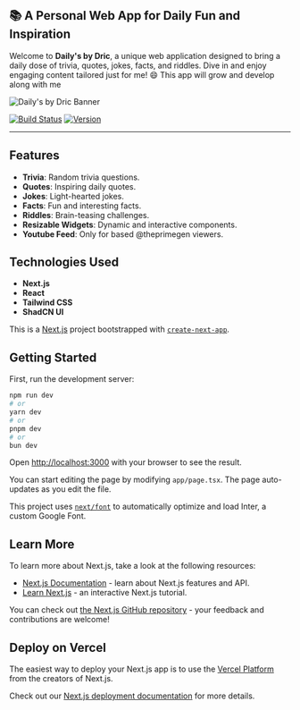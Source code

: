 ## 📚 A Personal Web App for Daily Fun and Inspiration

Welcome to **Daily's by Dric**, a unique web application designed to bring a daily dose of trivia, quotes, jokes, facts, and riddles. Dive in and enjoy engaging content tailored just for me! 😄
This app will grow and develop along with me

![Daily's by Dric Banner](https://via.placeholder.com/1200x400.png?text=Daily's+by+Dric) 

[![Build Status](https://img.shields.io/github/workflow/status/your-username/dailys-by-dric/Build)](https://github.com/your-username/dailys-by-dric/actions)
[![Version](https://img.shields.io/github/v/release/your-username/dailys-by-dric)](https://github.com/your-username/dailys-by-dric/releases)

---

## Features

- **Trivia**: Random trivia questions.
- **Quotes**: Inspiring daily quotes.
- **Jokes**: Light-hearted jokes.
- **Facts**: Fun and interesting facts.
- **Riddles**: Brain-teasing challenges.
- **Resizable Widgets**: Dynamic and interactive components.
- **Youtube Feed**: Only for based @theprimegen viewers.

## Technologies Used

- **Next.js**
- **React**
- **Tailwind CSS**
- **ShadCN UI**

This is a [Next.js](https://nextjs.org/) project bootstrapped with [`create-next-app`](https://github.com/vercel/next.js/tree/canary/packages/create-next-app).

## Getting Started

First, run the development server:

```bash
npm run dev
# or
yarn dev
# or
pnpm dev
# or
bun dev
```

Open [http://localhost:3000](http://localhost:3000) with your browser to see the result.

You can start editing the page by modifying `app/page.tsx`. The page auto-updates as you edit the file.

This project uses [`next/font`](https://nextjs.org/docs/basic-features/font-optimization) to automatically optimize and load Inter, a custom Google Font.

## Learn More

To learn more about Next.js, take a look at the following resources:

- [Next.js Documentation](https://nextjs.org/docs) - learn about Next.js features and API.
- [Learn Next.js](https://nextjs.org/learn) - an interactive Next.js tutorial.

You can check out [the Next.js GitHub repository](https://github.com/vercel/next.js/) - your feedback and contributions are welcome!

## Deploy on Vercel

The easiest way to deploy your Next.js app is to use the [Vercel Platform](https://vercel.com/new?utm_medium=default-template&filter=next.js&utm_source=create-next-app&utm_campaign=create-next-app-readme) from the creators of Next.js.

Check out our [Next.js deployment documentation](https://nextjs.org/docs/deployment) for more details.
